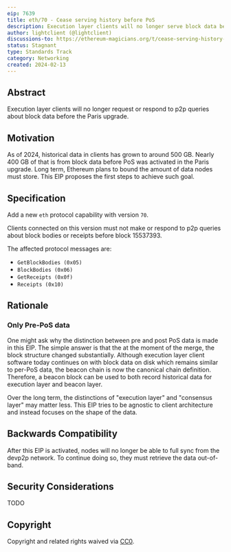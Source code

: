 ```yaml
---
eip: 7639
title: eth/70 - Cease serving history before PoS
description: Execution layer clients will no longer serve block data before Paris over p2p.
author: lightclient (@lightclient)
discussions-to: https://ethereum-magicians.org/t/cease-serving-history-before-pos/18991
status: Stagnant
type: Standards Track
category: Networking
created: 2024-02-13
---
```


## Abstract

Execution layer clients will no longer request or respond to p2p queries about
block data before the Paris upgrade.

## Motivation

As of 2024, historical data in clients has grown to around 500 GB. Nearly 400 GB
of that is from block data before PoS was activated in the Paris upgrade. Long
term, Ethereum plans to bound the amount of data nodes must store. This EIP
proposes the first steps to achieve such goal.

## Specification

Add a new `eth` protocol capability with version `70`. 

Clients connected on this version must not make or respond to p2p queries about
block bodies or receipts before block 15537393.

The affected protocol messages are:

- `GetBlockBodies (0x05)`
- `BlockBodies (0x06)`
- `GetReceipts (0x0f)`
- `Receipts (0x10)`

## Rationale

### Only Pre-PoS data

One might ask why the distinction between pre and post PoS data is made in this
EIP. The simple answer is that the at the moment of the merge, the block
structure changed substantially. Although execution layer client software today
continues on with block data on disk which remains similar to per-PoS data, the
beacon chain is now the canonical chain definition. Therefore, a beacon block
can be used to both record historical data for execution layer and beacon layer.

Over the long term, the distinctions of "execution layer" and "consensus layer"
may matter less. This EIP tries to be agnostic to client architecture and
instead focuses on the shape of the data.

## Backwards Compatibility

After this EIP is activated, nodes will no longer be able to full sync from the
devp2p network. To continue doing so, they must retrieve the data out-of-band.

## Security Considerations

TODO

## Copyright

Copyright and related rights waived via [CC0](../LICENSE.md).
